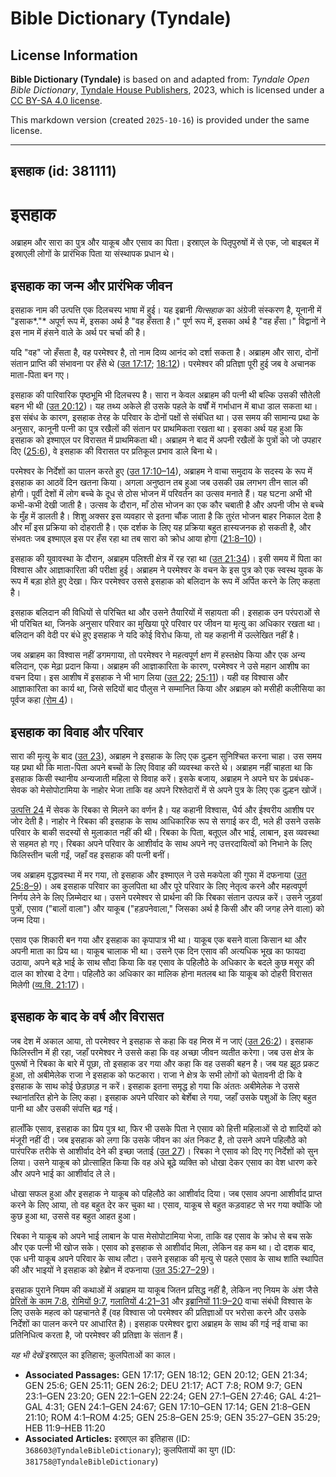 # Bible Dictionary (Tyndale)

## License Information

**Bible Dictionary (Tyndale)** is based on and adapted from: _Tyndale Open Bible Dictionary_, [Tyndale House Publishers](https://tyndaleopenresources.com/), 2023, which is licensed under a [CC BY-SA 4.0 license](https://creativecommons.org/licenses/by-sa/4.0/legalcode.en).

This markdown version (created `2025-10-16`) is provided under the same license.



--------------------------------

## इसहाक (id: 381111)

इसहाक
=====

अब्राहम और सारा का पुत्र और याकूब और एसाव का पिता। इस्राएल के पितृपुरुषों में से एक, जो बाइबल में इस्राएली लोगों के प्रारंभिक पिता या संस्थापक प्रधान थे।

इसहाक का जन्म और प्रारंभिक जीवन
-------------------------------

इसहाक नाम की उत्पत्ति एक दिलचस्प भाषा में हुई। यह इब्रानी *यित्सहाक* का अंग्रेजी संस्करण है, यूनानी में "इसाक*."* अपूर्ण रूप में, इसका अर्थ है "वह हँसता है।" पूर्ण रूप में, इसका अर्थ है "वह हँसा।" विद्वानों ने इस नाम में हंसने वाले के अर्थ पर चर्चा की है।

यदि "वह" जो हँसता है, वह परमेश्वर है, तो नाम दिव्य आनंद को दर्शा सकता है। अब्राहम और सारा, दोनों संतान प्राप्ति की संभावना पर हँसे थे ([उत 17:17](https://ref.ly/Gen17:17); [18:12](https://ref.ly/Gen18:12))। परमेश्वर की प्रतिज्ञा पूरी हुई जब वे अचानक माता\-पिता बन गए।

इसहाक की पारिवारिक पृष्ठभूमि भी दिलचस्प है। सारा न केवल अब्राहम की पत्नी थी बल्कि उसकी सौतेली बहन भी थी ([उत 20:12](https://ref.ly/Gen20:12))। यह तथ्य अकेले ही उसके पहले के वर्षों में गर्भाधान में बाधा डाल सकता था। इस संबंध के कारण, इसहाक तेरह के परिवार के दोनों पक्षों से संबंधित था। उस समय की सामान्य प्रथा के अनुसार, कानूनी पत्नी का पुत्र रखैलों की संतान पर प्राथमिकता रखता था। इसका अर्थ यह हुआ कि इसहाक को इश्माएल पर विरासत में प्राथमिकता थी। अब्राहम ने बाद में अपनी रखैलों के पुत्रों को जो उपहार दिए ([25:6](https://ref.ly/Gen25:6)), वे इसहाक की विरासत पर प्रतिकूल प्रभाव डाले बिना थे।

परमेश्वर के निर्देशों का पालन करते हुए ([उत 17:10–14](https://ref.ly/Gen17:10-Gen17:14)), अब्राहम ने वाचा समुदाय के सदस्य के रूप में इसहाक का आठवें दिन खतना किया। अगला अनुष्ठान तब हुआ जब उसकी उम्र लगभग तीन साल की होगी। पूर्वी देशों में लोग बच्चे के दूध से ठोस भोजन में परिवर्तन का उत्सव मनाते हैं। यह घटना अभी भी कभी\-कभी देखी जाती है। उत्सव के दौरान, माँ ठोस भोजन का एक कौर चबाती है और अपनी जीभ से बच्चे के मुँह में डालती है। शिशु अक्सर इस व्यवहार से इतना चौंक जाता है कि तुरंत भोजन बाहर निकाल देता है और माँ इस प्रक्रिया को दोहराती है। एक दर्शक के लिए यह प्रक्रिया बहुत हास्यजनक हो सकती है, और संभवतः जब इश्माएल इस पर हँस रहा था तब सारा को क्रोध आया होगा ([21:8–10](https://ref.ly/Gen21:8-Gen21:10))।

इसहाक की युवावस्था के दौरान, अब्राहम पलिश्ती क्षेत्र में रह रहा था ([उत 21:34](https://ref.ly/Gen21:34))। इसी समय में पिता का विश्वास और आज्ञाकारिता की परीक्षा हुई। अब्राहम ने परमेश्वर के वचन के इस पुत्र को एक स्वस्थ युवक के रूप में बड़ा होते हुए देखा। फिर परमेश्वर उससे इसहाक को बलिदान के रूप में अर्पित करने के लिए कहता है।

इसहाक बलिदान की विधियों से परिचित था और उसने तैयारियों में सहायता की। इसहाक उन परंपराओं से भी परिचित था, जिनके अनुसार परिवार का मुखिया पूरे परिवार पर जीवन या मृत्यु का अधिकार रखता था। बलिदान की वेदी पर बंधे हुए इसहाक ने यदि कोई विरोध किया, तो यह कहानी में उल्लेखित नहीं है।

जब अब्राहम का विश्वास नहीं डगमगाया, तो परमेश्वर ने महत्वपूर्ण क्षण में हस्तक्षेप किया और एक अन्य बलिदान, एक मेढ़ा प्रदान किया। अब्राहम की आज्ञाकारिता के कारण, परमेश्वर ने उसे महान आशीष का वचन दिया। इस आशीष में इसहाक ने भी भाग लिया ([उत 22](https://ref.ly/Gen22:1-Gen22:24); [25:11](https://ref.ly/Gen25:11))। यही वह विश्वास और आज्ञाकारिता का कार्य था, जिसे सदियों बाद पौलुस ने सम्मानित किया और अब्राहम को मसीही कलीसिया का पूर्वज कहा [(रोम 4](https://ref.ly/Rom4:1-Rom4:25))।

इसहाक का विवाह और परिवार
------------------------

सारा की मृत्यु के बाद ([उत 23](https://ref.ly/Gen23:1-Gen23:20)), अब्राहम ने इसहाक के लिए एक दुल्हन सुनिश्चित करना चाहा। उस समय यह प्रथा थी कि माता\-पिता अपने बच्चों के लिए विवाह की व्यवस्था करते थे। अब्राहम नहीं चाहता था कि इसहाक किसी स्थानीय अन्यजाती महिला से विवाह करें। इसके बजाय, अब्राहम ने अपने घर के प्रबंधक\-सेवक को मेसोपोटामिया के नाहोर भेजा ताकि वह अपने रिश्तेदारों में से अपने पुत्र के लिए एक दुल्हन खोजें।

[उत्पत्ति 24](https://ref.ly/Gen24:1-Gen24:67) में सेवक के रिबका से मिलने का वर्णन है। यह कहानी विश्वास, धैर्य और ईश्वरीय आशीष पर जोर देती है। नाहोर ने रिबका की इसहाक के साथ आधिकारिक रूप से सगाई कर दी, भले ही उसने उसके परिवार के बाकी सदस्यों से मुलाकात नहीं की थी। रिबका के पिता, बतूएल और भाई, लाबान, इस व्यवस्था से सहमत हो गए। रिबका अपने परिवार के आशीर्वाद के साथ अपने नए उत्तरदायित्वों को निभाने के लिए फिलिस्तीन चली गईं, जहाँ वह इसहाक की पत्नी बनीं।

जब अब्राहम वृद्धावस्था में मर गया, तो इसहाक और इश्माएल ने उसे मकपेला की गुफा में दफनाया ([उत 25:8–9](https://ref.ly/Gen25:8-Gen25:9))। अब इसहाक परिवार का कुलपिता था और पूरे परिवार के लिए नेतृत्व करने और महत्वपूर्ण निर्णय लेने के लिए ज़िम्मेदार था। उसने परमेश्वर से प्रार्थना की कि रिबका संतान उत्पन्न करें। उसने जुड़वां पुत्रों, एसाव ("बालों वाला") और याकूब ("हड़पनेवाला," जिसका अर्थ है किसी और की जगह लेने वाला) को जन्म दिया।

एसाव एक शिकारी बन गया और इसहाक का कृपापात्र भी था। याकूब एक बसने वाला किसान था और अपनी माता का प्रिय था। याकूब चालाक भी था। उसने एक दिन एसाव की अत्यधिक भूख का फायदा उठाया, अपने बड़े भाई के साथ सौदा किया कि वह एसाव के पहिलौठे के अधिकार के बदले कुछ मसूर की दाल का शोरबा दे देगा। पहिलौठे का अधिकार का मालिक होना मतलब था कि याकूब को दोहरी विरासत मिलेगी ([व्य.वि. 21:17](https://ref.ly/Deut21:17))।

इसहाक के बाद के वर्ष और विरासत
------------------------------

जब देश में अकाल आया, तो परमेश्वर ने इसहाक से कहा कि वह मिस्र में न जाएं ([उत 26:2](https://ref.ly/Gen26:2))। इसहाक फिलिस्तीन में ही रहा, जहाँ परमेश्वर ने उससे कहा कि वह अच्छा जीवन व्यतीत करेगा। जब उस क्षेत्र के पुरूषों ने रिबका के बारे में पूछा, तो इसहाक डर गया और कहा कि वह उसकी बहन है। जब यह झूठ प्रकट हुआ, तो अबीमेलेक राजा ने इसहाक को फटकारा। राजा ने क्षेत्र के सभी लोगों को चेतावनी दी कि वे इसहाक के साथ कोई छेड़छाड़ न करें। इसहाक इतना समृद्ध हो गया कि अंततः अबीमेलेक ने उससे स्थानांतरित होने के लिए कहा। इसहाक अपने परिवार को बेर्शेबा ले गया, जहाँ उसके पशुओं के लिए बहुत पानी था और उसकी संपत्ति बढ़ गई।

हालाँकि एसाव, इसहाक का प्रिय पुत्र था, फिर भी उसके पिता ने एसाव को हित्ती महिलाओं से दो शादियों को मंजूरी नहीं दी। जब इसहाक को लगा कि उसके जीवन का अंत निकट है, तो उसने अपने पहिलौठे को पारंपरिक तरीके से आशीर्वाद देने की इच्छा जताई ([उत 27](https://ref.ly/Gen27:1-Gen27:46))। रिबका ने एसाव को दिए गए निर्देशों को सुन लिया। उसने याकूब को प्रोत्साहित किया कि वह अंधे बूढ़े व्यक्ति को धोखा देकर एसाव का वेश धारण करे और अपने भाई का आशीर्वाद ले ले।

धोखा सफल हुआ और इसहाक ने याकूब को पहिलौठे का आशीर्वाद दिया। जब एसाव अपना आशीर्वाद प्राप्त करने के लिए आया, तो वह बहुत देर कर चुका था। एसाव, याकूब से बहुत कड़वाहट से भर गया क्योंकि जो कुछ हुआ था, उससे वह बहुत आहत हुआ।

रिबका ने याकूब को अपने भाई लाबान के पास मेसोपोटामिया भेजा, ताकि वह एसाव के क्रोध से बच सके और एक पत्नी भी खोज सके। एसाव को इसहाक से आशीर्वाद मिला, लेकिन वह कम था। दो दशक बाद, एक धनी याकूब अपने परिवार के साथ लौटा। उसने इसहाक की मृत्यु से पहले एसाव के साथ शांति स्थापित की और भाइयों ने इसहाक को हेब्रोन में दफनाया ([उत 35:27–29](https://ref.ly/Gen35:27-Gen35:29))।

इसहाक पुराने नियम की कथाओं में अब्राहम या याकूब जितन प्रसिद्ध नहीं है, लेकिन नए नियम के अंश जैसे [प्रेरितों के काम 7:8](https://ref.ly/Acts7:8), [रोमियों 9:7](https://ref.ly/Rom9:7), [गलातियों 4:21–31](https://ref.ly/Gal4:21-Gal4:31) और [इब्रानियों 11:9–20](https://ref.ly/Heb11:9-Heb11:20) वाचा संबंधी विश्वास के लिए उसके महत्व को पहचानते हैं (वह विश्वास जो परमेश्वर की प्रतिज्ञाओं पर भरोसा करने और उसके निर्देशों का पालन करने पर आधारित है)। इसहाक परमेश्वर द्वारा अब्राहम के साथ की गई नई वाचा का प्रतिनिधित्व करता है, जो परमेश्वर की प्रतिज्ञा के संतान हैं।

*यह भी देखें* इस्राएल का इतिहास; कुलपिताओं का काल।

* **Associated Passages:** GEN 17:17; GEN 18:12; GEN 20:12; GEN 21:34; GEN 25:6; GEN 25:11; GEN 26:2; DEU 21:17; ACT 7:8; ROM 9:7; GEN 23:1–GEN 23:20; GEN 22:1–GEN 22:24; GEN 27:1–GEN 27:46; GAL 4:21–GAL 4:31; GEN 24:1–GEN 24:67; GEN 17:10–GEN 17:14; GEN 21:8–GEN 21:10; ROM 4:1–ROM 4:25; GEN 25:8–GEN 25:9; GEN 35:27–GEN 35:29; HEB 11:9–HEB 11:20
* **Associated Articles:** इस्राएल का इतिहास  (ID: `368603@TyndaleBibleDictionary`); कुलपितायों का युग (ID: `381758@TyndaleBibleDictionary`)

